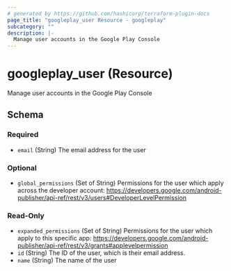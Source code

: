 ```yaml
---
# generated by https://github.com/hashicorp/terraform-plugin-docs
page_title: "googleplay_user Resource - googleplay"
subcategory: ""
description: |-
  Manage user accounts in the Google Play Console
---
```


# googleplay_user (Resource)

Manage user accounts in the Google Play Console



<!-- schema generated by tfplugindocs -->
## Schema

### Required

- `email` (String) The email address for the user

### Optional

- `global_permissions` (Set of String) Permissions for the user which apply across the developer account:
				https://developers.google.com/android-publisher/api-ref/rest/v3/users#DeveloperLevelPermission

### Read-Only

- `expanded_permissions` (Set of String) Permissions for the user which apply to this specific app:
				https://developers.google.com/android-publisher/api-ref/rest/v3/grants#applevelpermission
- `id` (String) The ID of the user, which is their email address.
- `name` (String) The name of the user
